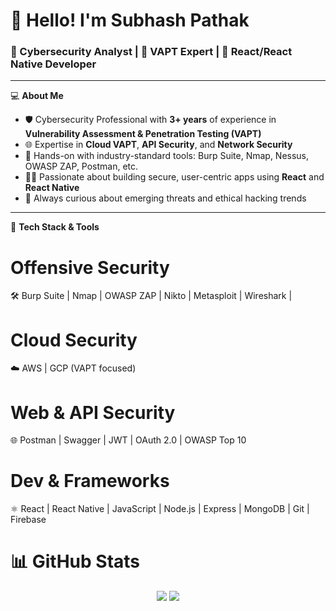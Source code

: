 # 👋 Hello! I'm Subhash Pathak 
### 🔐 Cybersecurity Analyst | 🧠 VAPT Expert | 📱 React/React Native Developer

---

💻 **About Me**

- 🛡️ Cybersecurity Professional with **3+ years** of experience in **Vulnerability Assessment & Penetration Testing (VAPT)**
- 🌐 Expertise in **Cloud VAPT**, **API Security**, and **Network Security**
- 🧪 Hands-on with industry-standard tools: Burp Suite, Nmap, Nessus, OWASP ZAP, Postman, etc.
- 👨‍💻 Passionate about building secure, user-centric apps using **React** and **React Native**
- 🚀 Always curious about emerging threats and ethical hacking trends

---

🧰 **Tech Stack & Tools**

# Offensive Security
🛠️ Burp Suite | Nmap | OWASP ZAP | Nikto | Metasploit | Wireshark | 

# Cloud Security
☁️ AWS | GCP (VAPT focused)

# Web & API Security
🌐 Postman | Swagger | JWT | OAuth 2.0 | OWASP Top 10

# Dev & Frameworks
⚛️ React | React Native | JavaScript | Node.js | Express | MongoDB | Git | Firebase

# 📊 **GitHub Stats**

<p align="center"> <img src="https://github-readme-stats.vercel.app/api?username=subhash00&show_icons=true&theme=radical&hide_title=true" /> <img src="https://github-readme-streak-stats.herokuapp.com/?user=subhash00&theme=radical" /> </p>
